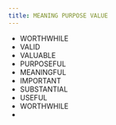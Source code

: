 ```yaml
---
title: MEANING PURPOSE VALUE 
---
```


+ WORTHWHILE 
+ VALID
+ VALUABLE 
+ PURPOSEFUL 
+ MEANINGFUL 
+ IMPORTANT 
+ SUBSTANTIAL 
+ USEFUL 
+ WORTHWHILE 
+ 